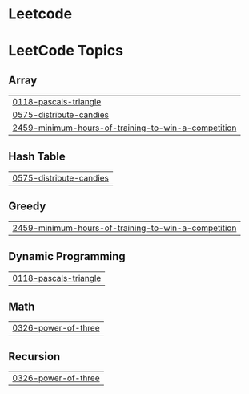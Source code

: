 # Leetcode
<!---LeetCode Topics Start-->
# LeetCode Topics
## Array
|  |
| ------- |
| [0118-pascals-triangle](https://github.com/mathiyazhagansenthil/Leetcode/tree/master/0118-pascals-triangle) |
| [0575-distribute-candies](https://github.com/mathiyazhagansenthil/Leetcode/tree/master/0575-distribute-candies) |
| [2459-minimum-hours-of-training-to-win-a-competition](https://github.com/mathiyazhagansenthil/Leetcode/tree/master/2459-minimum-hours-of-training-to-win-a-competition) |
## Hash Table
|  |
| ------- |
| [0575-distribute-candies](https://github.com/mathiyazhagansenthil/Leetcode/tree/master/0575-distribute-candies) |
## Greedy
|  |
| ------- |
| [2459-minimum-hours-of-training-to-win-a-competition](https://github.com/mathiyazhagansenthil/Leetcode/tree/master/2459-minimum-hours-of-training-to-win-a-competition) |
## Dynamic Programming
|  |
| ------- |
| [0118-pascals-triangle](https://github.com/mathiyazhagansenthil/Leetcode/tree/master/0118-pascals-triangle) |
## Math
|  |
| ------- |
| [0326-power-of-three](https://github.com/mathiyazhagansenthil/Leetcode/tree/master/0326-power-of-three) |
## Recursion
|  |
| ------- |
| [0326-power-of-three](https://github.com/mathiyazhagansenthil/Leetcode/tree/master/0326-power-of-three) |
<!---LeetCode Topics End-->